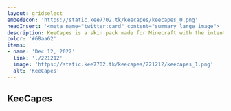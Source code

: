 ```yaml
---
layout: gridselect
embedIcon: 'https://static.kee7702.tk/keecapes/keecapes_0.png'
headInsert: '<meta name="twitter:card" content="summary_large_image">'
description: KeeCapes is a skin pack made for Minecraft with the intention to give players a library of capes that won't be too large in size. KeeCapes only includes official capes and very few unofficial capes, meaning all included capes are high in quality.
color: '#68aa62'
items:
- name: 'Dec 12, 2022'
  link: './221212'
  image: 'https://static.kee7702.tk/keecapes/221212/keecapes_1.png'
  alt: 'KeeCapes'
---
```

## KeeCapes
